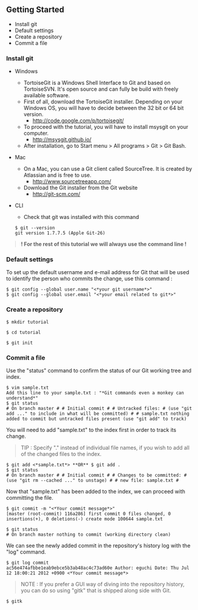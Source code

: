 ## Getting Started

* Install git
* Default settings
* Create a repository
* Commit a file

### Install git

* Windows
  * TortoiseGit is a Windows Shell Interface to Git and based on TortoiseSVN. It's open source and can fully be build with freely available software.
  * First of all, download the TortoiseGit installer. Depending on your Windows OS, you will have to decide between the 32 bit or 64 bit version.
    * http://code.google.com/p/tortoisegit/
  * To proceed with the tutorial, you will have to install msysgit on your computer.
    * http://msysgit.github.io/
  * After installation, go to Start menu > All programs > Git > Git Bash.

* Mac
  * On a Mac, you can use a Git client called SourceTree. It is created by Atlassian and is free to use.
    * http://www.sourcetreeapp.com/
  * Download the Git installer from the Git website
    * http://git-scm.com/
* CLI
  * Check that git was installed with this command
  ```
  $ git --version 
  git version 1.7.7.5 (Apple Git-26)
  ```
> **! For the rest of this tutorial we will always use the command line !**

### Default settings

To set up the default username and e-mail address for Git that will be used to identify the person who commits the change, use this command : 

```
$ git config --global user.name "<*your git username*>"
$ git config --global user.email "<*your email related to git*>"
```

### Create a repository

```
$ mkdir tutorial

$ cd tutorial

$ git init
```

### Commit a file

Use the "status" command to confirm the status of our Git working tree and index.

```
$ vim sample.txt
Add this line to your sample.txt : "*Git commands even a monkey can understand*"
$ git status
# On branch master # # Initial commit # # Untracked files: # (use "git add ..." to include in what will be committed) # # sample.txt nothing added to commit but untracked files present (use "git add" to track)
```

You will need to add "sample.txt" to the index first in order to track its change.

> TIP : 
> Specify "." instead of individual file names, if you wish to add all of the changed files to the index.

```
$ git add <*sample.txt*> **OR** $ git add .
$ git status
# On branch master # # Initial commit # # Changes to be committed: # (use "git rm --cached ..." to unstage) # # new file: sample.txt # 
```

Now that "sample.txt" has been added to the index, we can proceed with committing the file.

```
$ git commit -m "<*Your commit message*>"
[master (root-commit) 116a286] first commit 0 files changed, 0 insertions(+), 0 deletions(-) create mode 100644 sample.txt 

$ git status 
# On branch master nothing to commit (working directory clean) 
```

We can see the newly added commit in the repository's history log with the "log" command.

```
$ git log commit 
ac56e474afbbe1eab9ebce5b3ab48ac4c73ad60e Author: eguchi Date: Thu Jul 12 18:00:21 2012 +0900 <*Your commit message*> 
```

> NOTE :
> If you prefer a GUI way of diving into the repository history, you can do so using "gitk" that is shipped along side with Git.

```
$ gitk
```
